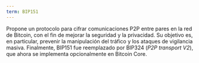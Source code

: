 ```yaml
---
term: BIP151
---
```


Propone un protocolo para cifrar comunicaciones P2P entre pares en la red de Bitcoin, con el fin de mejorar la seguridad y la privacidad. Su objetivo es, en particular, prevenir la manipulación del tráfico y los ataques de vigilancia masiva. Finalmente, BIP151 fue reemplazado por BIP324 (*P2P transport V2*), que ahora se implementa opcionalmente en Bitcoin Core.